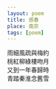 ```yaml
---
layout: poem
title: 感春
place: 南京 
tags: [poem]
---
```


雨細風疏與梅約     
桃紅柳綠樓吻月     
又到一年春歸時     
青踏秦淮念舊雪     
